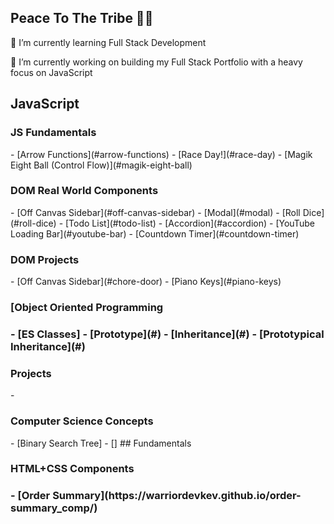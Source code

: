 <h2>Peace To The Tribe 🙏🏾</h2>
🌱 I’m currently learning Full Stack Development

🔭 I’m currently working on building my Full Stack Portfolio with a heavy focus on JavaScript

## JavaScript
 
<h3>JS Fundamentals</h3>
- [Arrow Functions](#arrow-functions)
- [Race Day!](#race-day)
- [Magik Eight Ball (Control Flow)](#magik-eight-ball)

<h3>DOM Real World Components</h3>
- [Off Canvas Sidebar](#off-canvas-sidebar)
- [Modal](#modal)
- [Roll Dice](#roll-dice)
- [Todo List](#todo-list)
- [Accordion](#accordion)
- [YouTube Loading Bar](#youtube-bar)
- [Countdown Timer](#countdown-timer)
<h3>DOM Projects</h3>
- [Off Canvas Sidebar](#chore-door)
- [Piano Keys](#piano-keys)
<h3>[Object Oriented Programming<h3>
- [ES Classes]
- [Prototype](#)
- [Inheritance](#)
- [Prototypical Inheritance](#)
<h3>Projects</h3>
- 
<h3>Computer Science Concepts</h3>
- [Binary Search Tree]
- []
## Fundamentals
<h3>HTML+CSS Components<h3>
- [Order Summary](https://warriordevkev.github.io/order-summary_comp/)
